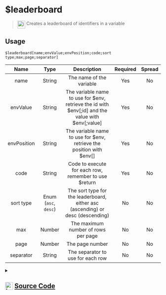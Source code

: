 # $leaderboard
> <img align="top" src="https://upload.wikimedia.org/wikipedia/commons/thumb/e/e4/Infobox_info_icon.svg/160px-Infobox_info_icon.svg.png?20150409153300" alt="image" width="25" height="auto"> Creates a leaderboard of identifiers in a variable
## Usage
```
$leaderboard[name;envValue;envPosition;code;sort type;max;page;separator]
```
| Name | Type | Description | Required | Spread
| :---: | :---: | :---: | :---: | :---: |
name | String | The name of the variable | Yes | No
envValue | String | The variable name to use for $env, retrieve the id with $env[<name>;id] and the value with $env[<name>;value] | Yes | No
envPosition | String | The variable name to use for $env, retrieve the position with $env[<name>] | Yes | No
code | String | Code to execute for each row, remember to use $return | Yes | No
sort type | Enum (`asc`, `desc`) | The sort type for the leaderboard, either asc (ascending) or desc (descending) | No | No
max | Number | The maximum number of rows per page | No | No
page | Number | The page number | No | No
separator | String | The separator to use for each row | No | No
<details>
<summary>
    
## <img align="top" src="https://cdn4.iconfinder.com/data/icons/iconsimple-logotypes/512/github-512.png" alt="image" width="25" height="auto">  [Source Code](https://github.com/tryforge/ForgeScript-V2/blob/main/src/native/leaderboard.ts)
    
</summary>
    
```ts
import { ArgType, IExtendedCompiledFunctionField, NativeFunction, Return, ReturnType } from "forgescript"
import { ForgeDB } from ".."

export enum SortType {
    asc,
    desc,
}

export default new NativeFunction({
    name: "$leaderboard",
    description: "Creates a leaderboard of identifiers in a variable",
    unwrap: false,
    args: [
        {
            name: "name",
            description: "The name of the variable",
            rest: false,
            type: ArgType.String,
            required: true,
        },
        {
            name: "envValue",
            description: "The variable name to use for $env, retrieve the id with $env[<name>;id] and the value with $env[<name>;value]",
            rest: false,
            required: true,
            type: ArgType.String,
        },
        {
            name: "envPosition",
            description: "The variable name to use for $env, retrieve the position with $env[<name>]",
            required: true,
            rest: false,
            type: ArgType.String,
        },
        {
            name: "code",
            description: "Code to execute for each row, remember to use $return",
            rest: false,
            type: ArgType.String,
            required: true,
        },
        {
            name: "sort type",
            description: "The sort type for the leaderboard, either asc (ascending) or desc (descending)",
            rest: false,
            type: ArgType.Enum,
            enum: SortType,
        },
        {
            name: "max",
            description: "The maximum number of rows per page",
            rest: false,
            type: ArgType.Number,
        },
        {
            name: "page",
            description: "The page number",
            rest: false,
            type: ArgType.Number,
        },
        {
            name: "separator",
            description: "The separator to use for each row",
            rest: false,
            type: ArgType.String,
        },
    ],
    brackets: true,
    async execute(ctx) {
        const [type, valueVariable, positionVariable, code, sortType, max, page, separator] = this.data.fields! as IExtendedCompiledFunctionField[]

        const typeExec = (await this["resolveCode"](ctx, type)) as Return
        if (!this["isValidReturnType"](typeExec)) return typeExec

        const valueVariableName = (await this["resolveCode"](ctx, valueVariable)) as Return
        if (!this["isValidReturnType"](valueVariableName)) return valueVariableName

        const positionVariableName = (await this["resolveCode"](ctx, positionVariable)) as Return
        if (!this["isValidReturnType"](positionVariableName)) return positionVariableName

        const sortTypeValue = (await this["resolveCode"](ctx, sortType)) as Return
        if (!this["isValidReturnType"](sortTypeValue)) return sortTypeValue

        const limitExec = (await this["resolveCode"](ctx, max)) as Return
        if (!this["isValidReturnType"](limitExec)) return limitExec

        const pageExec = (await this["resolveCode"](ctx, page)) as Return
        if (!this["isValidReturnType"](pageExec)) return pageExec

        const sepExec = (await this["resolveCode"](ctx, separator)) as Return
        if (!this["isValidReturnType"](sepExec)) return sepExec

        const varType = typeExec.value as string
        const pos = positionVariableName.value as string
        const valueName = valueVariableName.value as string
        const sort = sortTypeValue.value === "desc" ? SortType.asc : SortType.desc
        const limit = Number(limitExec.value) || 10
        const pag = Number(pageExec.value) || 1
        const sep = (sepExec.value as string) || "\n"

        const elements = new Array<string>()

        const rows = await ForgeDB.allWithType(varType)
            .then((x) => x.sort((x, y) => (sort === SortType.asc ? Number(x.value) - Number(y.value) : Number(y.value) - Number(x.value))))
            .then((x) => x.slice(pag * limit - limit, pag * limit))

        for (let i = 0, len = rows.length; i < len; i++) {
            const index = pag * limit - limit + i + 1
            const row = rows[i]

            ctx.setEnvironmentKey(pos, index)
            ctx.setEnvironmentKey(valueName, row)

            const execution = (await this["resolveCode"](ctx, code)) as Return
            if (!execution.return && !this["isValidReturnType"](execution)) return execution
            else if (execution.return) elements.push(execution.value as string)
        }

        return Return.success(elements.join(sep))
    },
})

```
    
</details>